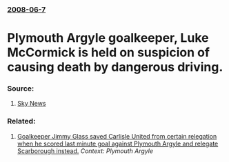 ### [2008-06-7](/news/2008/06/7/index.md)

#  Plymouth Argyle goalkeeper, Luke McCormick is held on suspicion of causing death by dangerous driving. 




### Source:

1. [Sky News](http://news.sky.com/skynews/article/0,,30100-1318371,00.html)

### Related:

1. [ Goalkeeper Jimmy Glass saved Carlisle United from certain relegation when he scored last minute goal against Plymouth Argyle and relegate Scarborough instead.](/news/1999/05/8/goalkeeper-jimmy-glass-saved-carlisle-united-from-certain-relegation-when-he-scored-last-minute-goal-against-plymouth-argyle-and-relegate-s.md) _Context: Plymouth Argyle_
